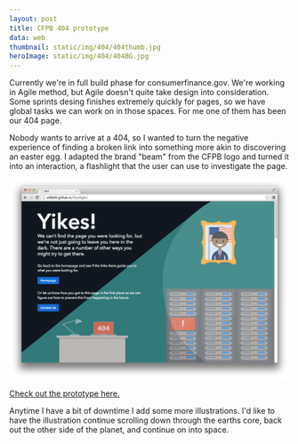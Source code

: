 ```yaml
---
layout: post
title: CFPB 404 prototype
data: web
thumbnail: static/img/404/404thumb.jpg
heroImage: static/img/404/404BG.jpg
---
```


<p>Currently we're in full build phase for consumerfinance.gov. We're working in Agile method, but Agile doesn't quite take design into consideration. Some sprints desing finishes extremely quickly for pages, so we have global tasks we can work on in those spaces. For me one of them has been our 404 page.</P>

<p>Nobody wants to arrive at a 404, so I wanted to turn the negative experience of finding a broken link into something more akin to discovering an easter egg. I adapted the brand "beam" from the CFPB logo and turned it into an interaction, a flashlight that the user can use to investigate the page.</p>

<a href="http://ell0ell0.github.io/flashlight/"><img alt="404 preview" src="static/img/404/404.jpg"></a>

<a class="theme-txt-orange" href="http://ell0ell0.github.io/flashlight/">Check out the prototype here.</a>

<p>Anytime I have a bit of downtime I add some more illustrations. I'd like to have the illustration continue scrolling down through the earths core, back out the other side of the planet, and continue on into space.</p>
